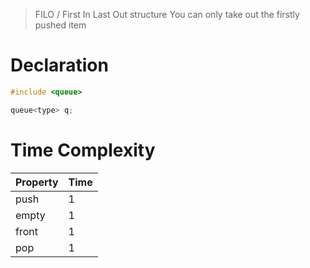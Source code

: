 > FILO / First In Last Out structure
> You can only take out the firstly pushed item

# Declaration
```c++
#include <queue>
```
```c++
queue<type> q;
```

# Time Complexity
| Property | Time |
| -------- | ---- |
| push     | 1    |
| empty    | 1    |
| front    | 1    |
| pop      | 1    |